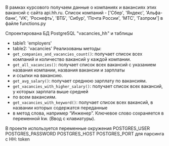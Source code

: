 В рамках курсового получаем  данные о компаниях и вакансиях этих вакансий с сайта api.hh.ru.
Список компаний - ['Сбер', 'Яндекс', 'Альфа-банк', 'VK', 'Роснефть', 'ВТБ', 'Сибур', 'Почта России', 'МТС',
                     'Газпром'] в файле functions.py

Спроектирована  БД PostgreSQL "vacancies_hh" и таблицы 
- table1: 'employers'
- table2: 'vacancies'
Реализованы методы:
- `get_companies_and_vacancies_count()`: получает список всех компаний и количество вакансий у каждой компании.
- `get_all_vacancies()`: получает список всех вакансий с указанием названия компании, названия вакансии и зарплаты 
- и ссылки на вакансию.
- `get_avg_salary()`: получает среднюю зарплату по вакансиям.
- `get_vacancies_with_higher_salary()`: получает список всех вакансий, у которых зарплата выше средней 
- по всем вакансиям.
- `get_vacancies_with_keyword()`: получает список всех вакансий, в названии которых содержатся переданные 
- в метод слова, например “Инженер”. Ключевое слово сохраняется в переменной kw. (Ввод с клавиатуры).

В проекте используется переменные окружения
POSTGRES_USER
POSTGRES_PASSWORD
POSTGRES_HOST
POSTGRES_PORT
для парсинга с HH: token
